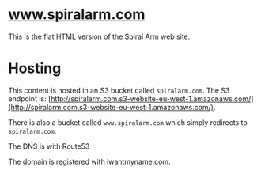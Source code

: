 # www.spiralarm.com

This is the flat HTML version of the Spiral Arm web site.

# Hosting

This content is hosted in an S3 bucket called `spiralarm.com`.  The S3 endpoint is: [http://spiralarm.com.s3-website-eu-west-1.amazonaws.com/](http://spiralarm.com.s3-website-eu-west-1.amazonaws.com/).

There is also a bucket called `www.spiralarm.com` which simply redirects to `spiralarm.com`.

The DNS is with Route53

The domain is registered with iwantmyname.com.
